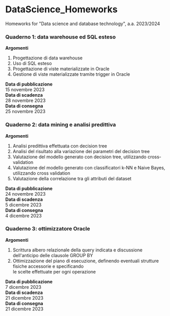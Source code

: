 # DataScience_Homeworks
Homeworks for "Data science and database technology", a.a. 2023/2024

### Quaderno 1: data warehouse ed SQL esteso  
**Argomenti**  
1. Progettazione di data warehouse  
2. Uso di SQL esteso  
3. Progettazione di viste materializzate in Oracle  
4. Gestione di viste materializzate tramite trigger in Oracle  
  
**Data di pubblicazione**  
15 novembre 2023  
**Data di scadenza**  
28 novembre 2023  
**Data di consegna**  
25 novembre 2023  

### Quaderno 2: data mining e analisi predittiva  
**Argomenti**  
1. Analisi predittiva effettuata con decision tree  
2. Analisi del risultato alla variazione dei parametri del decision tree   
3. Valutazione del modello generato con decision tree, utilizzando cross-validation   
4. Valutazione del modello generato con classificatori k-NN e Naive Bayes, utilizzando cross validation  
5. Valutazione della correlazione tra gli attributi del dataset  
  
**Data di pubblicazione**  
24 novembre 2023  
**Data di scadenza**  
5 dicembre 2023  
**Data di consegna**  
4 dicembre 2023    

### Quaderno 3: ottimizzatore Oracle
**Argomenti**  
1. Scrittura albero relazionale della query indicata e discussione dell'anticipo delle clausole GROUP BY
2. Ottimizzazione del piano di esecuzione, definendo eventuali strutture fisiche accessorie e specificando  
   le scelte effettuate per ogni operazione
  
**Data di pubblicazione**  
7 dicembre 2023  
**Data di scadenza**  
21 dicembre 2023   
**Data di consegna**  
21 dicembre 2023        
